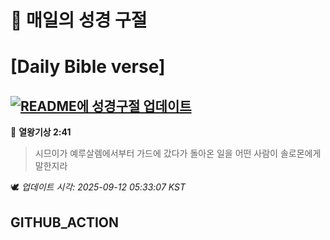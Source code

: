 # 🙏 매일의 성경 구절
# [Daily Bible verse]
## [![README에 성경구절 업데이트](https://github.com/DONGSUKA/first_test/actions/workflows/update-readme-bible.yml/badge.svg)](https://github.com/DONGSUKA/first_test/actions/workflows/update-readme-bible.yml)
<!-- START_BIBLE_VERSE -->
📖 **열왕기상 2:41**
> 시므이가 예루살렘에서부터 가드에 갔다가 돌아온 일을 어떤 사람이 솔로몬에게 말한지라

🕊️ _업데이트 시각: 2025-09-12 05:33:07 KST_
  <!-- END_BIBLE_VERSE -->
## GITHUB_ACTION
